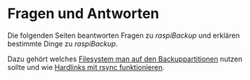 # Fragen und Antworten

Die folgenden Seiten beantworten Fragen zu *raspiBackup* und erklären bestimmte Dinge zu *raspiBackup*.

Dazu gehört welches [Filesystem man auf den Backuppartitionen](which-filesystem-can-be-used-on-the-backup-partition.md) nutzen sollte 
und wie [Hardlinks mit rsync funktionieren](how-do-hardlinks-work-with-rsync.md).

[.status]: review-needed
